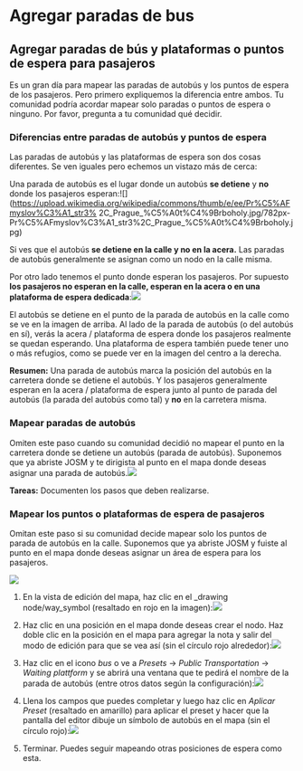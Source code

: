 # Agregar paradas de bus

## Agregar paradas de bús y plataformas o puntos de espera para pasajeros 

Es un gran día para mapear las paradas de autobús y los puntos de espera de los pasajeros. Pero primero expliquemos la diferencia entre ambos. Tu comunidad podría acordar mapear solo paradas o puntos de espera o ninguno. Por favor, pregunta a tu comunidad qué decidir.

### Diferencias entre paradas de autobús y puntos de espera

Las paradas de autobús y las plataformas de espera son dos cosas diferentes. Se ven iguales pero echemos un vistazo más de cerca:

Una parada de autobús es el lugar donde un autobús **se detiene** y **no** donde los pasajeros esperan:![](https://upload.wikimedia.org/wikipedia/commons/thumb/e/ee/Pr%C5%AFmyslov%C3%A1_str3% 2C_Prague_%C5%A0t%C4%9Brboholy.jpg/782px-Pr%C5%AFmyslov%C3%A1_str3%2C_Prague_%C5%A0t%C4%9Brboholy.jpg)

Si ves que el autobús **se detiene en la calle y no en la acera.** Las paradas de autobús generalmente se asignan como un nodo en la calle misma.

Por otro lado tenemos el punto donde esperan los pasajeros. Por supuesto **los pasajeros no esperan en la calle, esperan en la acera o en una plataforma de espera dedicada**:![](https://upload.wikimedia.org/wikipedia/commons/thumb/c/c0/Bayview_trstwy.jpg/800px-Bayview_trstwy.jpg)

El autobús se detiene en el punto de la parada de autobús en la calle como se ve en la imagen de arriba. Al lado de la parada de autobús (o del autobús en sí), verás la acera / plataforma de espera donde los pasajeros realmente se quedan esperando. Una plataforma de espera también puede tener uno o más refugios, como se puede ver en la imagen del centro a la derecha.

**Resumen:** Una parada de autobús marca la posición del autobús en la carretera donde se detiene el autobús. Y los pasajeros generalmente esperan en la acera / plataforma de espera junto al punto de parada del autobús (la parada del autobús como tal) y **no** en la carretera misma.

### Mapear paradas de autobús

Omiten este paso cuando su comunidad decidió no mapear el punto en la carretera donde se detiene un autobús (parada de autobús). Suponemos que ya abriste JOSM y te dirigista al punto en el mapa donde deseas asignar una parada de autobús.![](Https://upload.wikimedia.org/wikipedia/commons/thumb/e/ee/Pr%C5%AFmyslov%C3%A1_str3%2C_Prague_%C5%A0t%C4%9Brboholy.jpg/313px-Pr%C5%AFmyslov%C3%A1_str3%2C_Prague_%C5%A0t%C4%9Brboholy.jpg)

**Tareas:** Documenten los pasos que deben realizarse.

### Mapear los puntos o plataformas de espera de pasajeros 

Omitan este paso si su comunidad decide mapear solo los puntos de parada de autobús en la calle. 
Suponemos que ya abriste JOSM y fuiste al punto en el mapa donde deseas asignar un área de espera para los pasajeros.

![](https://upload.wikimedia.org/wikipedia/commons/thumb/c/c0/Bayview_trstwy.jpg/320px-Bayview_trstwy.jpg)

1. En la vista de edición del mapa, haz clic en el _drawing node/way_symbol (resaltado en rojo en la imagen):![](Josm-editor-addnote.png)

2. Haz clic en una posición en el mapa donde deseas crear el nodo. Haz doble clic en la posición en el mapa para agregar la nota y salir del modo de edición para que se vea así (sin el círculo rojo alrededor):![](Josm-editor-nodeonmap.png)

3. Haz clic en el icono _bus_ o ve a _Presets_ -> _Public Transportation_ -> _Waiting plattform_ y se abrirá una ventana que te pedirá el nombre de la parada de autobús (entre otros datos según la configuración):![](Josm-busstation-addname.png)

4. Llena los campos que puedes completar y luego haz clic en _Aplicar Preset_ (resaltado en amarillo) para aplicar el preset y hacer que la pantalla del editor dibuje un símbolo de autobús en el mapa (sin el círculo rojo):![](Josm-editor-bussymbolonmap.png)

5. Terminar. Puedes seguir mapeando otras posiciones de espera como esta.
